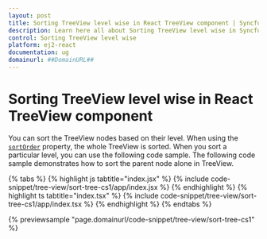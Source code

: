 ```yaml
---
layout: post
title: Sorting TreeView level wise in React TreeView component | Syncfusion
description: Learn here all about Sorting TreeView level wise in Syncfusion React TreeView component of Syncfusion Essential JS 2 and more.
control: Sorting TreeView level wise 
platform: ej2-react
documentation: ug
domainurl: ##DomainURL##
---
```


# Sorting TreeView level wise in React TreeView component

You can sort the TreeView nodes based on their level. When using the [`sortOrder`](https://ej2.syncfusion.com/react/documentation/api/treeview#sortorder) property, the whole TreeView is sorted. When you sort a particular level, you can use the following code sample. The following code sample demonstrates how to sort the parent node alone in TreeView.

{% tabs %}
{% highlight js tabtitle="index.jsx" %}
{% include code-snippet/tree-view/sort-tree-cs1/app/index.jsx %}
{% endhighlight %}
{% highlight ts tabtitle="index.tsx" %}
{% include code-snippet/tree-view/sort-tree-cs1/app/index.tsx %}
{% endhighlight %}
{% endtabs %}

 {% previewsample "page.domainurl/code-snippet/tree-view/sort-tree-cs1" %}